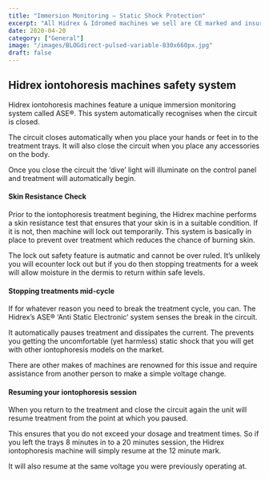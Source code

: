 ```yaml
---
title: "Immersion Monitoring – Static Shock Protection"
excerpt: "All Hidrex & Idromed machines we sell are CE marked and insure your safety against electrocution."
date: 2020-04-20
category: ["General"]
image: "/images/BLOGdirect-pulsed-variable-830x660px.jpg"
draft: false
---
```


## Hidrex iontohoresis machines safety system
Hidrex iontohoresis machines feature a unique immersion monitoring system called ASE®. This system automatically recognises when the circuit is closed.

The circuit closes automatically when you place your hands or feet in to the treatment trays. It will also close the circuit when you place any accessories on the body.

Once you close the circuit the ‘dive’ light will illuminate on the control panel and treatment will automatically begin.

#### Skin Resistance Check
Prior to the iontophoresis treatment begining, the Hidrex machine performs a skin resistance test that ensures that your skin is in a suitable condition. If it is not, then machine will lock out temporarily. This system is basically in place to prevent over treatment which reduces the chance of burning skin.

The lock out safety feature is autmatic and cannot be over ruled. It’s unlikely you will ecounter lock out but if you do then stopping treatments for a week will allow moisture in the dermis to return within safe levels.

#### Stopping treatments mid-cycle
If for whatever reason you need to break the treatment cycle, you can. The Hidrex’s ASE® ‘Anti Static Electronic’ system senses the break in the circuit.

It automatically pauses treatment and dissipates the current. The prevents you getting the uncomfortable (yet harmless) static shock that you will get with other iontophoresis models on the market.

There are other makes of machines are renowned for this issue and require assistance from another person to make a simple voltage change.

#### Resuming your iontophoresis session
When you return to the treatment and close the circuit again the unit will resume treatment from the point at which you paused.

This ensures that you do not exceed your dosage and treatment times. So if you left the trays 8 minutes in to a 20 minutes session, the Hidrex iontophoresis machine will simply resume at the 12 minute mark.

It will also resume at the same voltage you were previously operating at.